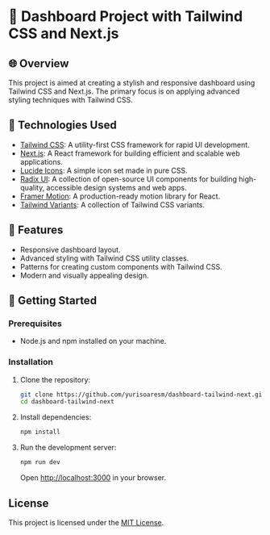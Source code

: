 # 🚀 Dashboard Project with Tailwind CSS and Next.js

## 🌐 Overview

This project is aimed at creating a stylish and responsive dashboard using Tailwind CSS and Next.js. The primary focus is on applying advanced styling techniques with Tailwind CSS.

## 🔧 Technologies Used

- [Tailwind CSS](https://tailwindcss.com/): A utility-first CSS framework for rapid UI development.
- [Next.js](https://nextjs.org/): A React framework for building efficient and scalable web applications.
- [Lucide Icons](https://lucide.dev/): A simple icon set made in pure CSS.
- [Radix UI](https://www.radix-ui.com/): A collection of open-source UI components for building high-quality, accessible design systems and web apps.
- [Framer Motion](https://www.framer.com/motion/): A production-ready motion library for React. 
- [Tailwind Variants](https://www.tailwind-variants.org/): A collection of Tailwind CSS variants.

## 🌟 Features

- Responsive dashboard layout.
- Advanced styling with Tailwind CSS utility classes.
- Patterns for creating custom components with Tailwind CSS.
- Modern and visually appealing design.

## 🚦 Getting Started

### Prerequisites

- Node.js and npm installed on your machine.

### Installation

1. Clone the repository:

   ```bash
   git clone https://github.com/yurisoaresm/dashboard-tailwind-next.git
   cd dashboard-tailwind-next
   ```

2. Install dependencies:

   ```bash
   npm install
   ```

3. Run the development server:

   ```bash
   npm run dev
   ```

   Open [http://localhost:3000](http://localhost:3000) in your browser.


## License

This project is licensed under the [MIT License](LICENSE).

